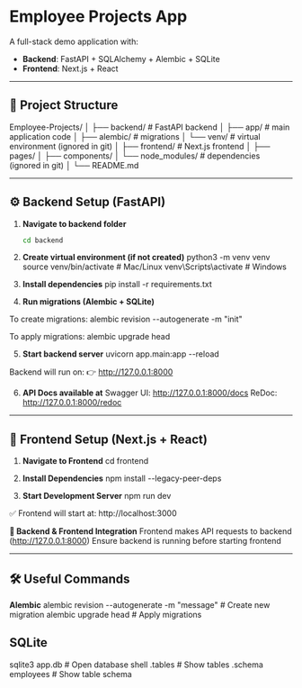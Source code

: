 # Employee Projects App

A full-stack demo application with:
- **Backend**: FastAPI + SQLAlchemy + Alembic + SQLite
- **Frontend**: Next.js + React

---

## 🚀 Project Structure
Employee-Projects/
│
├── backend/ # FastAPI backend
│ ├── app/ # main application code
│ ├── alembic/ # migrations
│ └── venv/ # virtual environment (ignored in git)
│
├── frontend/ # Next.js frontend
│ ├── pages/
│ ├── components/
│ └── node_modules/ # dependencies (ignored in git)
│
└── README.md


---

## ⚙️ Backend Setup (FastAPI)

1. **Navigate to backend folder**
   ```bash
   cd backend

2. **Create virtual environment (if not created)**
python3 -m venv venv
source venv/bin/activate   # Mac/Linux
venv\Scripts\activate      # Windows

3. **Install dependencies**
pip install -r requirements.txt

4. **Run migrations (Alembic + SQLite)**

To create migrations:
    alembic revision --autogenerate -m "init"

To apply migrations:
    alembic upgrade head

5. **Start backend server**
uvicorn app.main:app --reload

Backend will run on:
👉 http://127.0.0.1:8000

6. **API Docs available at**
    Swagger UI: http://127.0.0.1:8000/docs
    ReDoc: http://127.0.0.1:8000/redoc

---

## 🎨 Frontend Setup (Next.js + React)
1. **Navigate to Frontend**
cd frontend

2. **Install Dependencies**
npm install --legacy-peer-deps

3. **Start Development Server**
npm run dev


✅ Frontend will start at: http://localhost:3000

**🔗 Backend & Frontend Integration**
Frontend makes API requests to backend (http://127.0.0.1:8000)
Ensure backend is running before starting frontend

---

## 🛠 Useful Commands

**Alembic**
alembic revision --autogenerate -m "message"   # Create new migration
alembic upgrade head                           # Apply migrations

## SQLite
sqlite3 app.db        # Open database shell
.tables               # Show tables
.schema employees     # Show table schema

